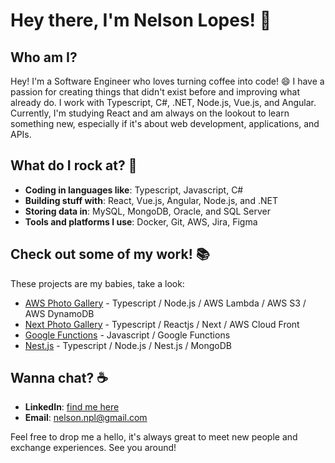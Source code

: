 # Hey there, I'm Nelson Lopes! 👋

## Who am I?
Hey! I'm a Software Engineer who loves turning coffee into code! 😄 I have a passion for creating things that didn't exist before and improving what already do. I work with Typescript, C#, .NET, Node.js, Vue.js, and Angular. Currently, I'm studying React and am always on the lookout to learn something new, especially if it's about web development, applications, and APIs.

## What do I rock at? 🚀
- **Coding in languages like**: Typescript, Javascript, C#
- **Building stuff with**: React, Vue.js, Angular, Node.js, and .NET
- **Storing data in**: MySQL, MongoDB, Oracle, and SQL Server
- **Tools and platforms I use**: Docker, Git, AWS, Jira, Figma

## Check out some of my work! 📚
These projects are my babies, take a look:
- [AWS Photo Gallery](https://github.com/nelsonpl/aws-photo-gallery) - Typescript / Node.js / AWS Lambda / AWS S3 / AWS DynamoDB
- [Next Photo Gallery](https://github.com/nelsonpl/next-photo-gallery) - Typescript / Reactjs / Next / AWS Cloud Front
- [Google Functions](https://github.com/nelsonpl/google-functions) - Javascript / Google Functions
- [Nest.js](https://github.com/nelsonpl/google-functions) - Typescript / Node.js / Nest.js / MongoDB

## Wanna chat? ☕
- **LinkedIn**: [find me here](https://www.linkedin.com/in/nelsonpl/)
- **Email**: nelson.npl@gmail.com

Feel free to drop me a hello, it's always great to meet new people and exchange experiences. See you around!
